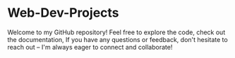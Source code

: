 # Web-Dev-Projects
Welcome to my GitHub repository! Feel free to explore the code, check out the documentation, If you have any questions or feedback, don't hesitate to reach out – I'm always eager to connect and collaborate!
